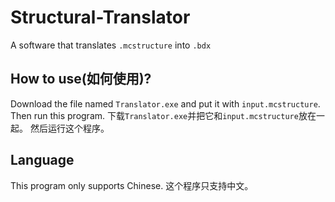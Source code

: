 # Structural-Translator
A software that translates `.mcstructure` into `.bdx`

## How to use(如何使用)?
Download the file named `Translator.exe` and put it with `input.mcstructure`.
Then run this program.
下载`Translator.exe`并把它和`input.mcstructure`放在一起。
然后运行这个程序。

## Language
This program only supports Chinese.
这个程序只支持中文。

